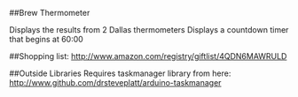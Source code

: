 ##Brew Thermometer

Displays the results from 2 Dallas thermometers
Displays a countdown timer that begins at 60:00

##Shopping list:
http://www.amazon.com/registry/giftlist/4QDN6MAWRULD

##Outside Libraries
Requires taskmanager library from here:
http://www.github.com/drsteveplatt/arduino-taskmanager
